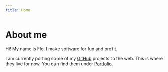 ```yaml
---
title: Home
---
```


# About me

Hi! My name is Flo. I make software for fun and profit.

I am currently porting some of my [GitHub](https://github.com/flostellbrink) projects to the web.
This is where they live for now. You can find them under [Portfolio](portfolio).
